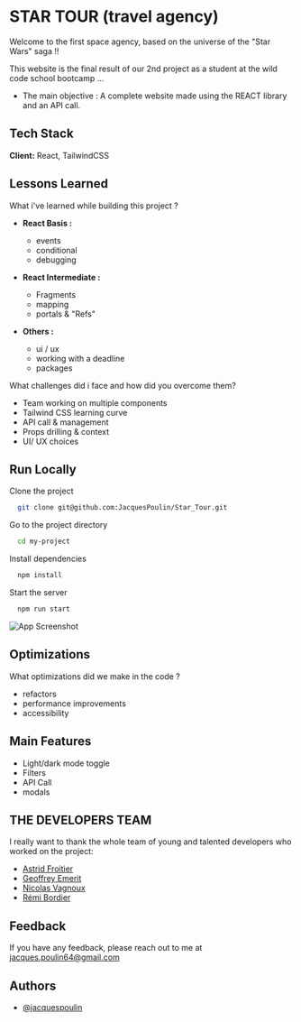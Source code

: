 # STAR TOUR (travel agency)

Welcome to the first space agency, based on the universe
of the "Star Wars" saga !!

This website is the final result of our 2nd project
as a student at the wild code school bootcamp ...

- The main objective : A complete website made using the 
REACT library and an API call.


## Tech Stack

**Client:** React, TailwindCSS


## Lessons Learned

What i've learned while building this project ? 

-  **React Basis :**
    - events
    - conditional
    - debugging

-  **React Intermediate :**
    - Fragments
    - mapping
    - portals & "Refs"

-  **Others :**
    - ui / ux
    - working with a deadline
    - packages

What challenges did i face and how did you overcome them?

- Team working on multiple components
- Tailwind CSS learning curve
- API call & management
- Props drilling & context
- UI/ UX choices
## Run Locally

Clone the project

```bash
  git clone git@github.com:JacquesPoulin/Star_Tour.git
```

Go to the project directory

```bash
  cd my-project
```

Install dependencies

```bash
  npm install
```

Start the server

```bash
  npm run start
```

![App Screenshot](https://images.unsplash.com/photo-1624562641708-14121f5e4095?ixlib=rb-1.2.1&ixid=MnwxMjA3fDB8MHxwaG90by1wYWdlfHx8fGVufDB8fHx8&auto=format&fit=crop&w=1778&q=80)


## Optimizations

What optimizations did we make in the code ? 

- refactors
- performance improvements
- accessibility


## Main Features

- Light/dark mode toggle
- Filters
- API Call
- modals

## THE DEVELOPERS TEAM

I really want to thank the whole team of young and talented
developers who worked on the project:

 - [Astrid Froitier](https://github.com/Astrid-Froitier)
 - [Geoffrey Emerit](https://github.com/geoffreyemerit)
 - [Nicolas Vagnoux](https://github.com/NicolasVagnoux)
 - [Rémi Bordier](https://github.com/RemiBDR)


## Feedback

If you have any feedback, please reach out 
to me at jacques.poulin64@gmail.com


## Authors

- [@jacquespoulin](https://github.com/JacquesPoulin)
